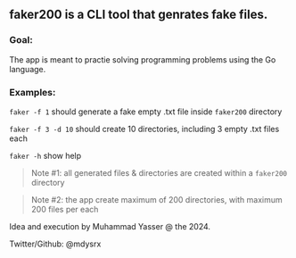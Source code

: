## faker200 is a CLI tool that genrates fake files.

### Goal:

The app is meant to practie solving programming problems using the Go language.

### Examples:

`faker -f 1` should generate a fake empty .txt file inside `faker200` directory

`faker -f 3 -d 10` should create 10 directories, including 3 empty .txt files each

`faker -h` show help


> Note #1: all generated files  & directories are created within a `faker200` directory

> Note #2: the app create maximum of 200 directories, with maximum 200 files per each 

Idea and execution by Muhammad Yasser @ the 2024.

Twitter/Github: @mdysrx
